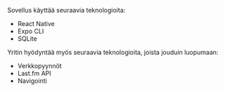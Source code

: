 Sovellus käyttää seuraavia teknologioita:
- React Native
- Expo CLI
- SQLite

Yritin hyödyntää myös seuraavia teknologioita, joista jouduin luopumaan:
- Verkkopyynnöt
- Last.fm API
- Navigointi

